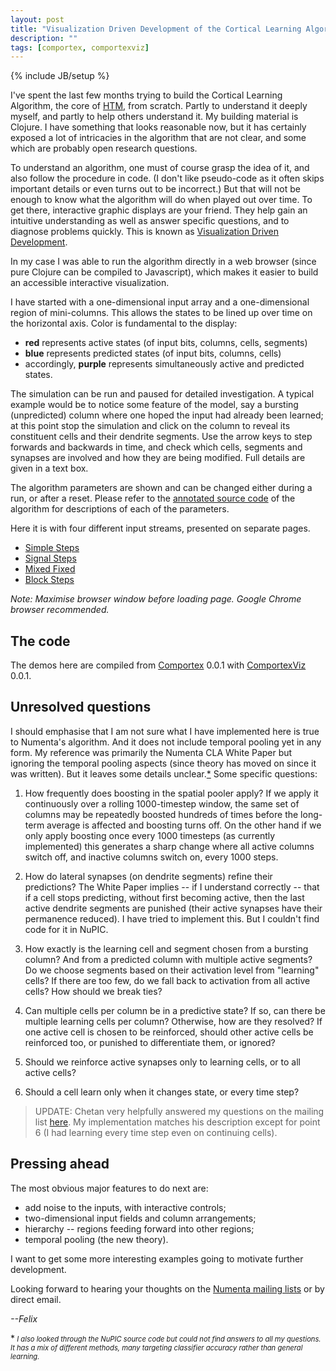 ```yaml
---
layout: post
title: "Visualization Driven Development of the Cortical Learning Algorithm"
description: ""
tags: [comportex, comportexviz]
---
```

{% include JB/setup %}

I've spent the last few months trying to build the Cortical Learning
Algorithm, the core of [HTM](https://numenta.com/technology/), from
scratch. Partly to understand it deeply myself, and partly to help
others understand it. My building material is Clojure. I have
something that looks reasonable now, but it has certainly exposed a
lot of intricacies in the algorithm that are not clear, and some which
are probably open research questions.

To understand an algorithm, one must of course grasp the idea of it,
and also follow the procedure in code. (I don't like pseudo-code as it
often skips important details or even turns out to be incorrect.) But
that will not be enough to know what the algorithm will do when played
out over time. To get there, interactive graphic displays are your
friend. They help gain an intuitive understanding as well as answer
specific questions, and to diagnose problems quickly. This is known as
[Visualization Driven Development](
https://github.com/Element84/vdd-core/wiki/What-is-Visualization-Driven-Development%3F).

In my case I was able to run the algorithm directly in a web browser
(since pure Clojure can be compiled to Javascript), which makes it
easier to build an accessible interactive visualization.

I have started with a one-dimensional input array and a
one-dimensional region of mini-columns. This allows the states to be
lined up over time on the horizontal axis. Color is fundamental to the
display:

* __red__ represents active states (of input bits, columns, cells,
    segments)
* __blue__ represents predicted states (of input bits, columns, cells)
* accordingly, __purple__ represents simultaneously active and
  predicted states.

The simulation can be run and paused for detailed investigation. A
typical example would be to notice some feature of the model, say a
bursting (unpredicted) column where one hoped the input had already
been learned; at this point stop the simulation and click on the
column to reveal its constituent cells and their dendrite
segments. Use the arrow keys to step forwards and backwards in time,
and check which cells, segments and synapses are involved and how they
are being modified. Full details are given in a text box.

The algorithm parameters are shown and can be changed either during a
run, or after a reset. Please refer to the [annotated source
code](http://floybix.github.io/comportex/) of the algorithm for
descriptions of each of the parameters.

Here it is with four different input streams, presented on separate
pages.

* [Simple Steps](/assets/2014-07-11/simple_steps.html)
* [Signal Steps](/assets/2014-07-11/signal_steps.html)
* [Mixed Fixed](/assets/2014-07-11/mixed_fixed_1d.html)
* [Block Steps](/assets/2014-07-11/block_steps.html)

_Note: Maximise browser window before loading page. Google Chrome
browser recommended._


## The code

The demos here are compiled from
[Comportex](https://github.com/floybix/comportex/) 0.0.1 with
[ComportexViz](https://github.com/floybix/comportexviz/) 0.0.1.


## Unresolved questions

I should emphasise that I am not sure what I have implemented here is
true to Numenta's algorithm. And it does not include temporal pooling
yet in any form. My reference was primarily the Numenta CLA White
Paper but ignoring the temporal pooling aspects (since theory has
moved on since it was written). But it leaves some details
unclear.[*](#note1)  Some specific questions:

1. How frequently does boosting in the spatial pooler apply? If
we apply it continuously over a rolling 1000-timestep window, the same
set of columns may be repeatedly boosted hundreds of times before the
long-term average is affected and boosting turns off. On the other
hand if we only apply boosting once every 1000 timesteps (as currently
implemented) this generates a sharp change where all active columns
switch off, and inactive columns switch on, every 1000 steps.

2. How do lateral synapses (on dendrite segments) refine their
predictions? The White Paper implies -- if I understand correctly -- that
if a cell stops predicting, without first becoming active, then the
last active dendrite segments are punished (their active synapses have
their permanence reduced). I have tried to implement this. But I
couldn't find code for it in NuPIC.

3. How exactly is the learning cell and segment chosen from a bursting
column? And from a predicted column with multiple active segments? Do
we choose segments based on their activation level from "learning"
cells? If there are too few, do we fall back to activation from all
active cells? How should we break ties?

4. Can multiple cells per column be in a predictive state? If so, can
there be multiple learning cells per column? Otherwise, how are they
resolved? If one active cell is chosen to be reinforced, should other
active cells be reinforced too, or punished to differentiate them, or
ignored?

5. Should we reinforce active synapses only to learning cells, or to
all active cells?

6. Should a cell learn only when it changes state, or every time step?

> UPDATE: Chetan very helpfully answered my questions on the mailing
> list
> [here](http://lists.numenta.org/pipermail/nupic-theory_lists.numenta.org/2014-July/000899.html).
> My implementation matches his description except for point 6 (I had
> learning every time step even on continuing cells).

## Pressing ahead

The most obvious major features to do next are:

* add noise to the inputs, with interactive controls;
* two-dimensional input fields and column arrangements;
* hierarchy -- regions feeding forward into other regions;
* temporal pooling (the new theory).

I want to get some more interesting examples going to motivate further
development.

Looking forward to hearing your thoughts on the [Numenta mailing
lists](http://numenta.org/lists/) or by direct email.


*--Felix*


<a name="note1">*</a><span style="font-size: 80%"> _I also looked
through the NuPIC source code but could not find answers to all my
questions. It has a mix of different methods, many targeting
classifier accuracy rather than general learning._ </span>

